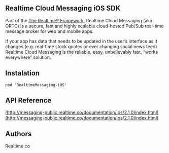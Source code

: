 ## Realtime Cloud Messaging iOS SDK
Part of the [The Realtime® Framework](http://framework.realtime.co), Realtime Cloud Messaging (aka ORTC) is a secure, fast and highly scalable cloud-hosted Pub/Sub real-time message broker for web and mobile apps.

If your app has data that needs to be updated in the user’s interface as it changes (e.g. real-time stock quotes or ever changing social news feed) Realtime Cloud Messaging is the reliable, easy, unbelievably fast, “works everywhere” solution.

## Instalation

    pod 'RealtimeMessaging-iOS'

## API Reference
[http://messaging-public.realtime.co/documentation/ios/2.1.0/index.html](http://messaging-public.realtime.co/documentation/ios/2.1.0/index.html)

## Authors
Realtime.co

